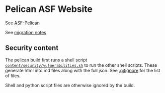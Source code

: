 # Pelican ASF Website

See [ASF-Pelican](https://infra.apache.org/asf-pelican.html)

See [migration notes](migration/README.md)

## Security content

The pelican build first runs a shell script [`content/security/vulnerabilities.sh`](content/security/vulnerabilities.sh) to run the other shell scripts.
These generate html into md files along with the full json. See [.gitignore](.gitignore) for the list of files.

Shell and python script files are otherwise ignored by the build.
